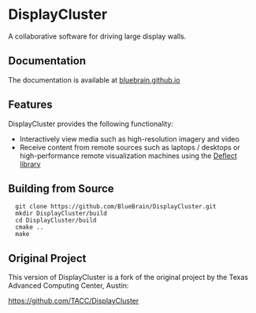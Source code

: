# DisplayCluster

A collaborative software for driving large display walls.

## Documentation

The documentation is available at
[bluebrain.github.io](http://bluebrain.github.io/)

## Features

DisplayCluster provides the following functionality:
* Interactively view media such as high-resolution imagery and video
* Receive content from remote sources such as laptops / desktops or
  high-performance remote visualization machines using the
  [Deflect library](https://github.com/BlueBrain/Deflect.git)

## Building from Source

```
  git clone https://github.com/BlueBrain/DisplayCluster.git
  mkdir DisplayCluster/build
  cd DisplayCluster/build
  cmake ..
  make
```

## Original Project

This version of DisplayCluster is a fork of the original project by the Texas
Advanced Computing Center, Austin:

https://github.com/TACC/DisplayCluster
